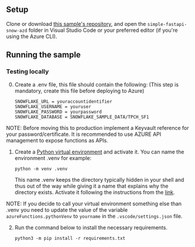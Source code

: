 ## Setup

Clone or download [this sample's repository](https://github.com/miguelelgallo/simple-fastapi-snow-azd/), and open the `simple-fastapi-snow-azd` folder in Visual Studio Code or your preferred editor (if you're using the Azure CLI).



## Running the sample

### Testing locally

0. Create a .env file, this file should contain the following: 
(This step is mandatory, create this file before deploying to Azure)

    ```
    SNOWFLAKE_URL = youraccountidentifier
    SNOWFLAKE_USERNAME = youruser
    SNOWFLAKE_PASSWORD = yourpassword
    SNOWFLAKE_DATABASE = SNOWFLAKE_SAMPLE_DATA/TPCH_SF1
    ```

NOTE: Before moving this to production implement a Keyvault reference for your password/certificate. It is recommended to use AZURE API management to expose functions as APIs.

1. Create a [Python virtual environment](https://docs.python.org/3/tutorial/venv.html#creating-virtual-environments) and activate it. 
    You can name the environment .venv for example: 
    ```log
    python -m venv .venv
    ```
    This name .venv keeps the directory typically hidden in your shell and thus out of the way while giving it a name that explains why the directory exists. 
    Activate it following the instructions from the [link](https://docs.python.org/3/tutorial/venv.html#creating-virtual-environments).

NOTE: If you decide to call your virtual environment something else than .venv you need to update the value of the variable `azureFunctions.pythonVenv` to `yourname` in the `.vscode/settings.json` file.


2. Run the command below to install the necessary requirements.

    ```log
    python3 -m pip install -r requirements.txt
    ```

